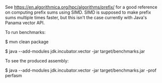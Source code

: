 See https://en.algorithmica.org/hpc/algorithms/prefix/ for a good reference on computing prefix sums using SIMD. SIMD is supposed to make prefix sums multiple times faster, but this isn't the case currently with Java's Panama vector API.

To run benchmarks:

$ mvn clean package

$ java --add-modules jdk.incubator.vector -jar target/benchmarks.jar

To see the produced assembly:

$ java --add-modules jdk.incubator.vector -jar target/benchmarks.jar -prof perfasm
